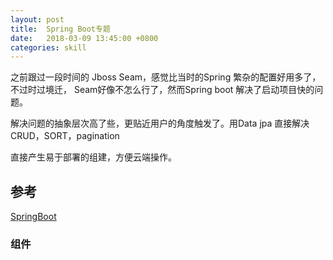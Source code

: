 ```yaml
---
layout: post
title:  Spring Boot专题
date:   2018-03-09 13:45:00 +0800
categories: skill
---
```

之前跟过一段时间的 Jboss Seam，感觉比当时的Spring 繁杂的配置好用多了，不过时过境迁，
Seam好像不怎么行了，然而Spring boot 解决了启动项目快的问题。

解决问题的抽象层次高了些，更贴近用户的角度触发了。用Data jpa 直接解决CRUD，SORT，pagination

直接产生易于部署的组建，方便云端操作。



## 参考
[SpringBoot](http://projects.spring.io/spring-boot/)

### 组件


####
